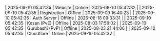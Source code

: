 | 2025-09-10 05:42:35 | Website | Online | 2025-09-10 05:42:32 |
| 2025-09-10 05:42:35 | Registration | Offline | 2025-09-09 16:40:23 |
| 2025-09-10 05:42:35 | Auth Server | Offline | 2025-08-18 09:33:31 |
| 2025-09-10 05:42:35 | Kezan (PvE) | Offline | 2025-08-03 17:58:02 |
| 2025-09-10 05:42:35 | Gurubashi (PvP) | Offline | 2025-08-23 21:44:06 |
| 2025-09-10 05:42:35 | Cloudflare | Online | 2025-09-10 05:42:32 |
